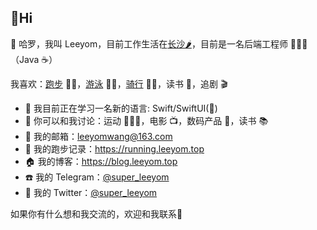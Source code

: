 ## 👋Hi 

👋 哈罗，我叫 Leeyom，目前工作生活在[长沙🌶](https://github.com/chuyao/changsha-IT)，目前是一名后端工程师 👨🏻‍💻（Java ☕️）

我喜欢：[跑步](https://running.leeyom.top) 🏃🏻，[游泳](https://www.strava.com/athletes/leeyom) 🏊🏻，[骑行](https://www.strava.com/athletes/leeyom) 🚴🏻，读书 📖，追剧 🎬

- 🔭 我目前正在学习一名新的语言: Swift/SwiftUI()
- 💬 你可以和我讨论：运动 🏃🏻‍♂️，电影 📺，数码产品 📱，读书 📚
- 📮 我的邮箱：leeyomwang@163.com
- 🏃 我的跑步记录：https://running.leeyom.top
- 🏠 我的博客：https://blog.leeyom.top
- ☎️ 我的 Telegram：[@super_leeyom](https://t.me/super_leeyom)
- 🐧 我的 Twitter：[@super_leeyom](https://twitter.com/super_leeyom)

如果你有什么想和我交流的，欢迎和我联系💬
